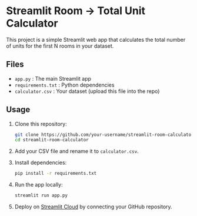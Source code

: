 # Streamlit Room → Total Unit Calculator

This project is a simple Streamlit web app that calculates the total number of units for the first N rooms in your dataset.

## Files
- `app.py` : The main Streamlit app
- `requirements.txt` : Python dependencies
- `calculator.csv` : Your dataset (upload this file into the repo)

## Usage

1. Clone this repository:
   ```bash
   git clone https://github.com/your-username/streamlit-room-calculator.git
   cd streamlit-room-calculator
   ```

2. Add your CSV file and rename it to `calculator.csv`.

3. Install dependencies:
   ```bash
   pip install -r requirements.txt
   ```

4. Run the app locally:
   ```bash
   streamlit run app.py
   ```

5. Deploy on [Streamlit Cloud](https://share.streamlit.io) by connecting your GitHub repository.
